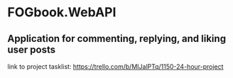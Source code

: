 # FOGbook.WebAPI
## Application for commenting, replying, and liking user posts

link to project tasklist:
https://trello.com/b/MIJalPTq/1150-24-hour-project
